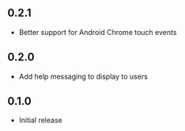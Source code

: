 ## 0.2.1
* Better support for Android Chrome touch events

## 0.2.0
* Add help messaging to display to users

## 0.1.0
* Initial release

